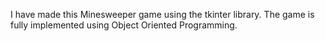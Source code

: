 I have made this Minesweeper game using the tkinter library. The game is fully implemented using Object Oriented Programming.
